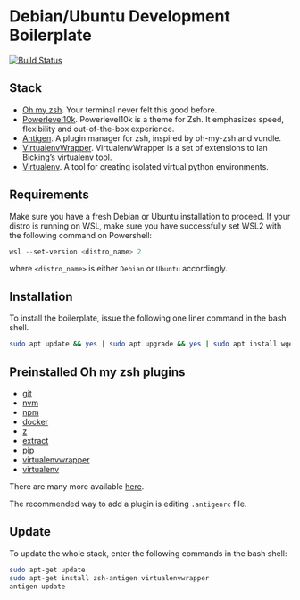 # Debian/Ubuntu Development Boilerplate

[![Build Status](https://dev.azure.com/DanielAtKrypton/Debian%20Dev%20Boilerplate/_apis/build/status/DanielAtKrypton.debian-dev-boilerplate?branchName=master)](https://dev.azure.com/DanielAtKrypton/Debian%20Dev%20Boilerplate/_build/latest?definitionId=4&branchName=master)

## Stack

- [Oh my zsh](https://ohmyz.sh/). Your terminal never felt this good before.
- [Powerlevel10k](https://github.com/romkatv/powerlevel10k). Powerlevel10k is a theme for Zsh. It emphasizes speed, flexibility and out-of-the-box experience.
- [Antigen](http://antigen.sharats.me/). A plugin manager for zsh, inspired by oh-my-zsh and vundle.
- [VirtualenvWrapper](https://virtualenvwrapper.readthedocs.io/en/latest/). VirtualenvWrapper is a set of extensions to Ian Bicking’s virtualenv tool.
- [Virtualenv](https://pypi.org/project/virtualenv/). A tool for creating isolated virtual python environments.

## Requirements
Make sure you have a fresh Debian or Ubuntu installation to proceed.
If your distro is running on WSL, make sure you have successfully set WSL2 with the following command on Powershell:

```powershell
wsl --set-version <distro_name> 2
```

where `<distro_name>` is either `Debian` or `Ubuntu` accordingly.

## Installation

To install the boilerplate, issue the following one liner command in the bash shell.

```bash
sudo apt update && yes | sudo apt upgrade && yes | sudo apt install wget git && yes | sh -c "$(wget -O- https://github.com/DanielAtKrypton/debian-dev-boilerplate/raw/master/src/install_script.sh)"
```

## Preinstalled Oh my zsh plugins

- [git](https://github.com/ohmyzsh/ohmyzsh/tree/master/plugins/git)
- [nvm](https://github.com/ohmyzsh/ohmyzsh/tree/master/plugins/nvm)
- [npm](https://github.com/ohmyzsh/ohmyzsh/tree/master/plugins/npm)
- [docker](https://github.com/ohmyzsh/ohmyzsh/tree/master/plugins/docker)
- [z](https://github.com/ohmyzsh/ohmyzsh/tree/master/plugins/z)
- [extract](https://github.com/ohmyzsh/ohmyzsh/tree/master/plugins/extract)
- [pip](https://github.com/ohmyzsh/ohmyzsh/tree/master/plugins/pip)
- [virtualenvwrapper](https://github.com/ohmyzsh/ohmyzsh/tree/master/plugins/virtualenvwrapper)
- [virtualenv](https://github.com/ohmyzsh/ohmyzsh/tree/master/plugins/virtualenv)

There are many more available [here](https://github.com/ohmyzsh/ohmyzsh/wiki/Plugins).

The recommended way to add a plugin is editing `.antigenrc` file.

## Update

To update the whole stack, enter the following commands in the bash shell:

```bash
sudo apt-get update
sudo apt-get install zsh-antigen virtualenvwrapper
antigen update
```
